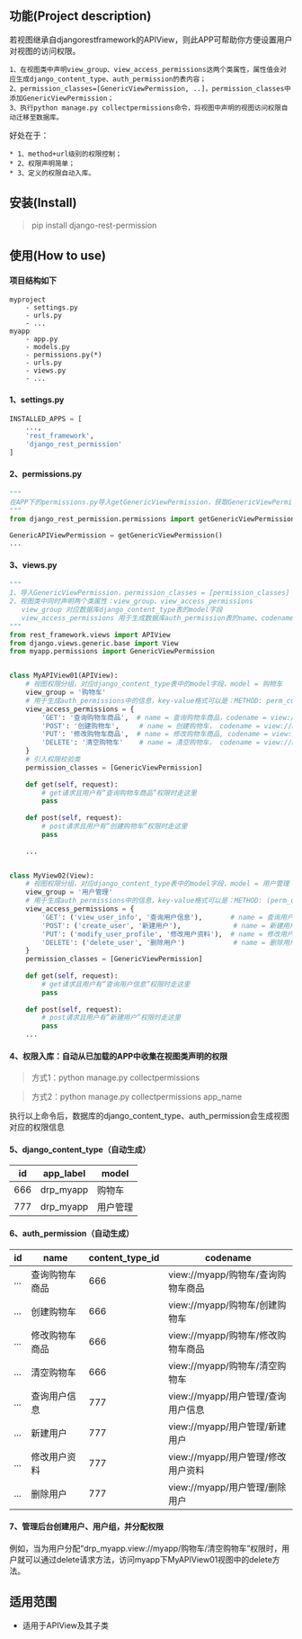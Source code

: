 ## 功能(Project description)
若视图继承自djangorestframework的APIView，则此APP可帮助你方便设置用户对视图的访问权限。
```
1、在视图类中声明view_group、view_access_permissions这两个类属性，属性值会对应生成django_content_type、auth_permission的表内容；
2、permission_classes=[GenericViewPermission, ..]，permission_classes中添加GenericViewPermission；
3、执行python manage.py collectpermissions命令，将视图中声明的视图访问权限自动迁移至数据库。
```
好处在于：
```
* 1、method+url级别的权限控制；
* 2、权限声明简单；
* 3、定义的权限自动入库。
```


## 安装(Install)

> pip install django-rest-permission

## 使用(How to use)
####  项目结构如下
```
myproject
    - settings.py
    - urls.py
    - ...
myapp
    - app.py
    - models.py
    - permissions.py(*)
    - urls.py
    - views.py
    - ...
```

#### 1、settings.py
```python
INSTALLED_APPS = [
    ...,
    'rest_framework',
    'django_rest_permission'
]
```

####  2、permissions.py

```python
"""
在APP下的permissions.py导入getGenericViewPermission，获取GenericViewPermission
"""
from django_rest_permission.permissions import getGenericViewPermission

GenericAPIViewPermission = getGenericViewPermission()
...
```

#### 3、views.py
```python
"""
1、导入GenericViewPermission，permission_classes = [permission_classes]
2、视图类中同时声明两个类属性：view_group、view_access_permissions
   view_group 对应数据库django_content_type表的model字段
   view_access_permissions 用于生成数据库auth_permission表的name、codename字段
"""
from rest_framework.views import APIView
from django.views.generic.base import View
from myapp.permissions import GenericViewPermission


class MyAPIView01(APIView):
    # 视图权限分组，对应django_content_type表中的model字段，model = 购物车
    view_group = '购物车'
    # 用于生成auth_permissions中的信息，key-value格式可以是：METHOD: perm_code
    view_access_permissions = {
        'GET': '查询购物车商品',  # name = 查询购物车商品，codename = view://myapp/购物车/查询购物车商品
        'POST': '创建购物车',     # name = 创建购物车， codename = view://myapp/购物车/创建购物车
        'PUT': '修改购物车商品',  # name = 修改购物车商品, codename = view://myapp/购物车/修改购物车商品
        'DELETE': '清空购物车'    # name = 清空购物车， codename = view://myapp/购物/清空购物车
    }
    # 引入权限校验类
    permission_classes = [GenericViewPermission]
    
    def get(self, request):
        # get请求且用户有“查询购物车商品”权限时走这里
        pass
    
    def post(self, request):
        # post请求且用户有“创建购物车”权限时走这里
        pass
    
    ...


class MyView02(View):
    # 视图权限分组，对应django_content_type表中的model字段，model = 用户管理
    view_group = '用户管理'
    # 用于生成auth_permissions中的信息，key-value格式可以是：METHOD: (perm_code, perm_name)
    view_access_permissions = {
        'GET': ('view_user_info', '查询用户信息'),       # name = 查询用户信息, codename = view://myapp/用户管理/view_user_info
        'POST': ('create_user', '新建用户'),             # name = 新建用户, codename = view://myapp/用户管理/create_user
        'PUT': ('modify_user_profile', '修改用户资料'),  # name = 修改用户资料, codename = view://myapp/用户管理/modify_user_profile
        'DELETE': ('delete_user', '删除用户')            # name = 删除用户, codename = view://myapp/用户管理/delete_user
    }
    permission_classes = [GenericViewPermission]
    
    def get(self, request):
        # get请求且用户有“查询用户信息”权限时走这里
        pass
    
    def post(self, request):
        # post请求且用户有“新建用户”权限时走这里
        pass
    ...
```

#### 4、权限入库：自动从已加载的APP中收集在视图类声明的权限

> 方式1：python manage.py collectpermissions

> 方式2：python manage.py collectpermissions app_name

执行以上命令后，数据库的django_content_type、auth_permission会生成视图对应的权限信息

#### 5、django_content_type（自动生成）

| id  | app_label | model |
|-----|-----------|-------|
| 666 | drp_myapp | 购物车   |
| 777 | drp_myapp | 用户管理  |

#### 6、auth_permission（自动生成）

| id| name| content_type_id | codename                 |
|---|-----|-----------------|--------------------------|
| ... | 查询购物车商品 | 666 | view://myapp/购物车/查询购物车商品 |
| ... | 创建购物车 | 666 | view://myapp/购物车/创建购物车   |
| ... | 修改购物车商品 | 666 | view://myapp/购物车/修改购物车商品 |
| ... | 清空购物车 | 666 | view://myapp/购物车/清空购物车   |
| ... | 查询用户信息 | 777 | view://myapp/用户管理/查询用户信息 |
| ... | 新建用户 | 777 | view://myapp/用户管理/新建用户   |
| ... | 修改用户资料 | 777 | view://myapp/用户管理/修改用户资料 |
| ... | 删除用户 | 777 | view://myapp/用户管理/删除用户   |

#### 7、管理后台创建用户、用户组，并分配权限 

例如，当为用户分配“drp_myapp.view://myapp/购物车/清空购物车”权限时，用户就可以通过delete请求方法，访问myapp下MyAPIView01视图中的delete方法。

## 适用范围
* 适用于APIView及其子类
